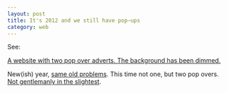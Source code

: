 ```yaml
---
layout: post
title: It's 2012 and we still have pop–ups
category: web
---
```


See:

[A website with two pop over adverts. The background has been dimmed.](http://www.smartplanet.com/blog/business-brains/is-it-time-for-your-company-to-appoint-a-chief-customer-officer/21746)

New(ish) year, [same old problems](http://leonpaternoster.com/2011/02/pop-ups/). This time not one, but two pop overs. [Not gentlemanly in the slightest](http://www.informationarchitects.jp/en/the-electronic-gentleman-or-why-usability-is-the-first-step-to-interactive-sexyness/).
